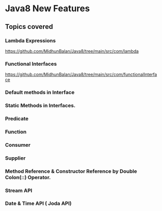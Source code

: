 # Java8 New Features

## Topics covered

### Lambda Expressions

https://github.com/MidhunBalan/Java8/tree/main/src/com/lambda

### Functional Interfaces

https://github.com/MidhunBalan/Java8/tree/main/src/com/functionalInterface

### Default methods in Interface

### Static Methods in Interfaces.

### Predicate

### Function

### Consumer

### Supplier

### Method Reference & Constructor Reference by Double Colon(::) Operator.

### Stream API

### Date & Time API ( Joda API)

